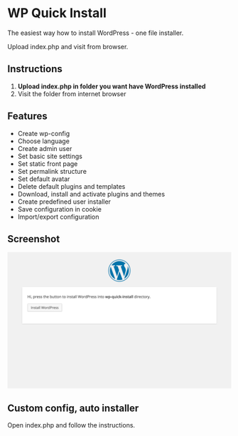 WP Quick Install
================
The easiest way how to install WordPress - one file installer.

Upload index.php and visit from browser.

Instructions
------------
 1. **Upload index.php in folder you want have WordPress installed**
 2. Visit the folder from internet browser

Features
--------
 - Create wp-config
 - Choose language
 - Create admin user
 - Set basic site settings
 - Set static front page
 - Set permalink structure
 - Set default avatar
 - Delete default plugins and templates
 - Download, install and activate plugins and themes
 - Create predefined user installer
 - Save configuration in cookie
 - Import/export configuration

Screenshot
----------
![Install screen](screenshot.png)

Custom config, auto installer
-----------------------------
Open index.php and follow the instructions.
